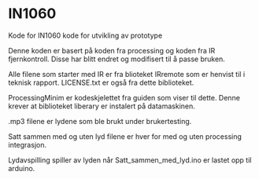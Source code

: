 # IN1060
Kode for IN1060 kode for utvikling av prototype

Denne koden er basert på koden fra processing og koden fra IR fjernkontroll.
Disse har blitt endret og modifisert til å passe bruken.

Alle filene som starter med IR er fra blioteket IRremote som er henvist til i teknisk rapport. LICENSE.txt er også fra dette biblioteket.

ProcessingMinim er kodeskjelettet fra guiden som viser til dette. Denne krever at biblioteket liberary er instalert på datamaskinen.

.mp3 filene er lydene som ble brukt under brukertesting.

Satt sammen med og uten lyd filene er hver for med og uten processing integrasjon.

Lydavspilling spiller av lyden når Satt_sammen_med_lyd.ino er lastet opp til arduino.
